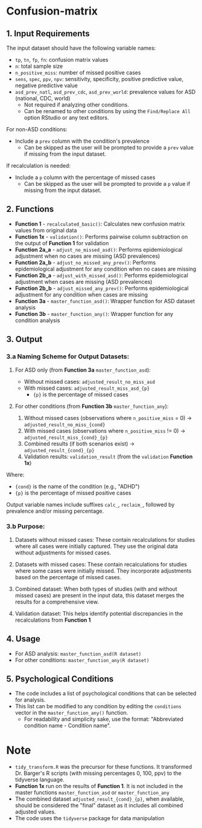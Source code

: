 # Confusion-matrix

## 1. Input Requirements

The input dataset should have the following variable names:

- `tp`, `tn`, `fp`, `fn`: confusion matrix values
- `n`: total sample size
- `n_positive_miss`: number of missed positive cases
- `sens`, `spec`, `ppv`, `npv`: sensitivity, specificity, positive predictive value, negative predictive value
- `asd_prev_natl`, `asd_prev_cdc`, `asd_prev_world`: prevalence values for ASD (national, CDC, world)
  - Not required if analyzing other conditions.
  - Can be renamed to other conditions by using the `Find/Replace All` option RStudio or any text editors. 

For non-ASD conditions:
- Include a `prev` column with the condition's prevalence
  - Can be skipped as the user will be prompted to provide a `prev` value if missing from the input dataset.

If recalculation is needed:
- Include a `p` column with the percentage of missed cases
  - Can be skipped as the user will be prompted to provide a `p` value if missing from the input dataset.


## 2. Functions
- **Function 1** - `recalculated_basic()`: Calculates new confusion matrix values from original data
- **Function 1x** - `validation()`: Performs pairwise column subtraction on the output of **Function 1** for validation 
- **Function 2a_a** - `adjust_no_missed_asd()`: Performs epidemiological adjustment when no cases are missing (ASD prevalences)
- **Function 2a_b** - `adjust_no_missed_any_prev()`: Performs epidemiological adjustment for any condition when no cases are missing
- **Function 2b_a** - `adjust_with_missed_asd()`: Performs epidemiological adjustment when cases are missing (ASD prevalences)
- **Function 2b_b** - `adjust_missed_any_prev()`: Performs epidemiological adjustment for any condition when cases are missing
- **Function 3a** - `master_function_asd()`: Wrapper function for ASD dataset analysis
- **Function 3b** - `master_function_any()`: Wrapper function for any condition analysis


## 3. Output 

### 3.a Naming Scheme for Output Datasets:

1. For ASD only (from **Function 3a** `master_function_asd`):
   - Without missed cases: `adjusted_result_no_miss_asd`
   - With missed cases: `adjusted_result_miss_asd_{p}`
       - `{p}` is the percentage of missed cases

2. For other conditions (from **Function 3b** `master_function_any`):
   1) Without missed cases (observations where `n_positive_miss` = 0) -> `adjusted_result_no_miss_{cond}`
   2) With missed cases (observations where `n_positive_miss` != 0) -> `adjusted_result_miss_{cond}_{p}`
   3) Combined results (if both scenarios exist) -> `adjusted_result_{cond}_{p}`
   4) Validation results: `validation_result` (from the `validation` **Function 1x**)

Where:
- `{cond}` is the name of the condition (e.g., "ADHD")
- `{p}` is the percentage of missed positive cases

Output variable names include suffixes `calc_`, `reclaim_`, followed by prevalence and/or missing percentage.

### 3.b Purpose:

1) Datasets without missed cases: These contain recalculations for studies where all cases were initially captured. They use the original data without adjustments for missed cases.

2) Datasets with missed cases: These contain recalculations for studies where some cases were initially missed. They incorporate adjustments based on the percentage of missed cases.

3) Combined dataset: When both types of studies (with and without missed cases) are present in the input data, this dataset merges the results for a comprehensive view.

4) Validation dataset: This helps identify potential discrepancies in the recalculations from **Function 1**


## 4. Usage
- For ASD analysis: `master_function_asd(R dataset)`
- For other conditions: `master_function_any(R dataset)`


## 5. Psychological Conditions

- The code includes a list of psychological conditions that can be selected for analysis. 
- This list can be modified to any condition by editing the `conditions` vector in the `master_function_any()` function.
    - For readability and simplicity sake, use the format: "Abbreviated condition name - Condition name".

# Note
- `tidy_transform.R` was the precursor for these functions. It transformed Dr. Barger's R scripts (with missing percentages 0, 100, ppv) to the tidyverse language.
- **Function 1x** run on the results of **Function 1**. It is not included in the master functions `master_function_asd` or `master_function_any`
- The combined dataset `adjusted_result_{cond}_{p}`, when available, should be considered the "final" dataset as it includes all combined adjusted values.
- The code uses the `tidyverse` package for data manipulation

